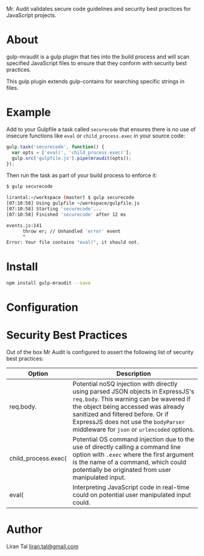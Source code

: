Mr. Audit validates secure code guidelines and security best practices for
JavaScript projects.

# About

gulp-mraudit is a gulp plugin that ties into the build process and will scan
specified JavaScript files to ensure that they conform with security best
practices.

This gulp plugin extends gulp-contains for searching specific strings in files.

# Example

Add to your Gulpfile a task called `securecode` that ensures there is no use of insecure functions like `eval` or `child_process.exec` in your source code:

```js
gulp.task('securecode', function() {
  var opts = ['eval(', 'child_process.exec('];
  gulp.src('gulpfile.js').pipe(mraudit(opts));
});
```

Then run the task as part of your build process to enforce it:

```bash
$ gulp securecode

lirantal:~/workspace (master) $ gulp securecode
[07:10:58] Using gulpfile ~/workspace/gulpfile.js
[07:10:58] Starting 'securecode'...
[07:10:58] Finished 'securecode' after 12 ms

events.js:141
      throw er; // Unhandled 'error' event
      ^
Error: Your file contains "eval(", it should not.
```

# Install

```bash
npm install gulp-mraudit --save
```

# Configuration


# Security Best Practices

Out of the box Mr Audit is configured to assert the following list of security
best practices:

Option | Description |
--- | --- |
req.body. | Potential noSQ injection with directly using parsed JSON objects in ExpressJS's `req.body`. This warning can be wavered if the object being accessed was already sanitized and filtered before. Or if ExpressJS does not use the `bodyParser` middleware for `json` or `urlencoded` options.
child_process.exec( | Potential OS command injection due to the use of directly calling a command line option with `.exec` where the first argument is the name of a command, which could potentially be originated from user manipulated input.
eval( | Interpreting JavaScript code in real-time could on potential user manipulated input could.|


# Author

Liran Tal <liran.tal@gmail.com>
